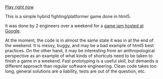 [Play right now](http://html5-fighting-game.googlecode.com/hg/index.html)

This is a simple hybrid fighting/platformer game done in html5.

It was done by 2 engineers over a weekend for a [game jam hosted at Google](http://sites.google.com/site/html5gamejam/).

At the moment, the code is in almost the same state it was in at the end of the weekend. It is messy, buggy, and may be a bad example of html5 best practices. On the other hand, it may be interesting from an anthropological perspective as an example of what kinds of shortcuts need to be taken to finish a game in a weekend. Fast prototyping is a useful skill, but demands a different approach than regular software engineering. Clean code takes too long, general solutions are a liability, tests are out of the question, etc.